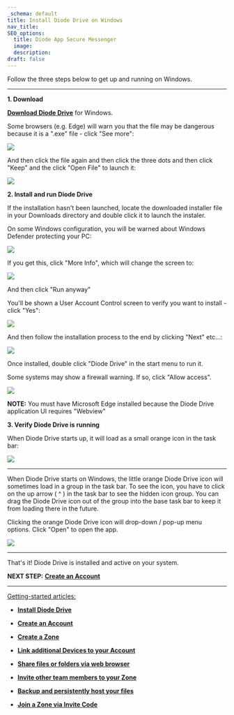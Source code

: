 ```yaml
---
_schema: default
title: Install Diode Drive on Windows
nav_title:
SEO_options:
  title: Diode App Secure Messenger
  image:
  description:
draft: false
---
```

Follow the three steps below to get up and running on Windows.

---

**1\. Download**

[**Download Diode Drive**](https://diode.io/resources/download) for Windows.

Some browsers (e.g. Edge) will warn you that the file may be dangerous because it is a ".exe" file - click "See more":

![](https://files.helpdocs.io/qwk5dmv7m8/articles/fl06iuxxe4/1699907478496/image.png)

And then click the file again and then click the three dots and then click "Keep" and the click "Open File" to launch it:

![](https://files.helpdocs.io/qwk5dmv7m8/articles/fl06iuxxe4/1699907559138/image.png)

**2\. Install and run Diode Drive**

If the installation hasn't been launched, locate the downloaded installer file in your Downloads directory and double click it to launch the instaler.

On some Windows configuration, you will be warned about Windows Defender protecting your PC:

![](https://files.helpdocs.io/qwk5dmv7m8/articles/fl06iuxxe4/1699907220462/image.png)

If you get this, click "More Info", which will change the screen to:

![](https://files.helpdocs.io/qwk5dmv7m8/articles/fl06iuxxe4/1699907257021/image.png)

And then click "Run anyway"

You'll be shown a User Account Control screen to verify you want to install - click "Yes":

![](https://files.helpdocs.io/qwk5dmv7m8/articles/fl06iuxxe4/1699907303748/image.png)

And then follow the installation process to the end by clicking "Next" etc...:

![](https://files.helpdocs.io/qwk5dmv7m8/articles/fl06iuxxe4/1699907371914/image.png)

Once installed, double click "Diode Drive" in the start menu to run it.

Some systems may show a firewall warning. If so, click "Allow access".

![](https://files.helpdocs.io/qwk5dmv7m8/articles/pdmdxj1qd6/1699979884252/image.png)

**NOTE:** You must have Microsoft Edge installed because the Diode Drive application UI requires "Webview"

**3\. Verify Diode Drive is running**

When Diode Drive starts up, it will load as a small orange icon in the task bar:

![](https://files.helpdocs.io/qwk5dmv7m8/articles/fl06iuxxe4/1699907821389/image.png)

---

When Diode Drive starts on Windows, the little orange Diode Drive icon will sometimes load in a group in the task bar. To see the icon, you have to click on the up arrow ( ^ ) in the task bar to see the hidden icon group. You can drag the Diode Drive icon out of the group into the base task bar to keep it from loading there in the future.

Clicking the orange Diode Drive icon will drop-down / pop-up menu options. Click "Open" to open the app.

![](https://files.helpdocs.io/qwk5dmv7m8/articles/pdmdxj1qd6/1709654365259/image.png)

---

That's it! Diode Drive is installed and active on your system.

**NEXT STEP:** [**Create an Account**](https://app.docs.diode.io/docs/navigating/getting-started/)

---

<u>Getting-started articles:</u>

* <a href="https://app.docs.diode.io/docs/" target="_blank" rel="noopener"><strong>Install Diode Drive</strong></a>
* <a href="https://app.docs.diode.io/docs/navigating/getting-started/" target="_blank" rel="noopener"><strong>Create an Account</strong></a>
* <a href="https://app.docs.diode.io/docs/navigating/create-a-zone/" target="_blank" rel="noopener"><strong>Create a Zone</strong></a>
* <a href="https://app.docs.diode.io/docs/navigating/linked-devices/" target="_blank" rel="noopener"><strong>Link additional Devices to your Account</strong></a>
* <a href="https://app.docs.diode.io/docs/navigating/share-a-file-or-folder-via-web-browser/" target="_blank" rel="noopener"><strong>Share files or folders via web browser</strong></a>
* <a href="https://app.docs.diode.io/docs/navigating/add-a-team-member-or-additional-device/" target="_blank" rel="noopener"><strong>Invite other team members to your Zone</strong></a>
* <a href="https://app.docs.diode.io/docs/navigating/backup-your-confidential-files/" target="_blank" rel="noopener"><strong>Backup and persistently host your files</strong></a>
* <a href="https://app.docs.diode.io/docs/navigating/join-a-zone-by-invite-code/" target="_blank" rel="noopener"><strong>Join a Zone via Invite Code</strong></a>

  &nbsp;
